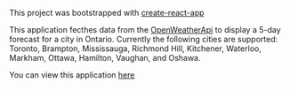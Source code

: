 This project was bootstrapped with [create-react-app](https://reactjs.org/docs/create-a-new-react-app.html)

This application fecthes data from the [OpenWeatherApi](https://openweathermap.org/api) to display a 5-day forecast for a city in Ontario. Currently the following cities are supported: <br>
Toronto, Brampton, Mississauga, Richmond Hill, Kitchener, Waterloo, Markham, Ottawa, Hamilton, Vaughan, and Oshawa.

You can view this application [here](https://ryanarine.github.io/Forecast/)
